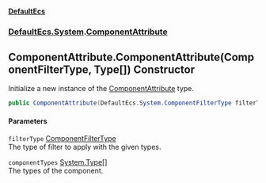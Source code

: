 #### [DefaultEcs](index.md 'index')
### [DefaultEcs.System](index.md#DefaultEcs_System 'DefaultEcs.System').[ComponentAttribute](ComponentAttribute.md 'DefaultEcs.System.ComponentAttribute')
## ComponentAttribute.ComponentAttribute(ComponentFilterType, Type[]) Constructor
Initialize a new instance of the [ComponentAttribute](ComponentAttribute.md 'DefaultEcs.System.ComponentAttribute') type.  
```csharp
public ComponentAttribute(DefaultEcs.System.ComponentFilterType filterType, params System.Type[] componentTypes);
```
#### Parameters
<a name='DefaultEcs_System_ComponentAttribute_ComponentAttribute(DefaultEcs_System_ComponentFilterType_System_Type__)_filterType'></a>
`filterType` [ComponentFilterType](ComponentFilterType.md 'DefaultEcs.System.ComponentFilterType')  
The type of filter to apply with the given types.
  
<a name='DefaultEcs_System_ComponentAttribute_ComponentAttribute(DefaultEcs_System_ComponentFilterType_System_Type__)_componentTypes'></a>
`componentTypes` [System.Type](https://docs.microsoft.com/en-us/dotnet/api/System.Type 'System.Type')[[]](https://docs.microsoft.com/en-us/dotnet/api/System.Array 'System.Array')  
The types of the component.
  
